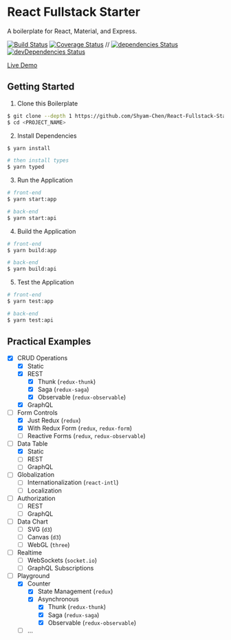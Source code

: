 # React Fullstack Starter

A boilerplate for React, Material, and Express.

[![Build Status](https://img.shields.io/circleci/project/Shyam-Chen/React-Fullstack-Starter/master.svg)](https://circleci.com/gh/Shyam-Chen/React-Fullstack-Starter)
[![Coverage Status](https://img.shields.io/codecov/c/github/Shyam-Chen/React-Fullstack-Starter/master.svg)](https://codecov.io/gh/Shyam-Chen/React-Fullstack-Starter)
 //
[![dependencies Status](https://david-dm.org/Shyam-Chen/React-Fullstack-Starter/status.svg)](https://david-dm.org/Shyam-Chen/React-Fullstack-Starter)
[![devDependencies Status](https://david-dm.org/Shyam-Chen/React-Fullstack-Starter/dev-status.svg)](https://david-dm.org/Shyam-Chen/React-Fullstack-Starter?type=dev)

[Live Demo](https://react-by-example.firebaseapp.com/)

## Getting Started

1. Clone this Boilerplate

```bash
$ git clone --depth 1 https://github.com/Shyam-Chen/React-Fullstack-Starter <PROJECT_NAME>
$ cd <PROJECT_NAME>
```

2. Install Dependencies

```bash
$ yarn install

# then install types
$ yarn typed
```

3. Run the Application

```bash
# front-end
$ yarn start:app

# back-end
$ yarn start:api
```

4. Build the Application

```bash
# front-end
$ yarn build:app

# back-end
$ yarn build:api
```

5. Test the Application

```bash
# front-end
$ yarn test:app

# back-end
$ yarn test:api
```

## Practical Examples

* [x] CRUD Operations
  * [x] Static
  * [x] REST
    * [x] Thunk (`redux-thunk`)
    * [x] Saga (`redux-saga`)
    * [x] Observable (`redux-observable`)
  * [x] GraphQL
* [ ] Form Controls
  * [x] Just Redux (`redux`)
  * [x] With Redux Form (`redux`, `redux-form`)
  * [ ] Reactive Forms (`redux`, `redux-observable`)
* [ ] Data Table
  * [x] Static
  * [ ] REST
  * [ ] GraphQL
* [ ] Globalization
  * [ ] Internationalization (`react-intl`)
  * [ ] Localization
* [ ] Authorization
  * [ ] REST
  * [ ] GraphQL
* [ ] Data Chart
  * [ ] SVG (`d3`)
  * [ ] Canvas (`d3`)
  * [ ] WebGL (`three`)
* [ ] Realtime
  * [ ] WebSockets (`socket.io`)
  * [ ] GraphQL Subscriptions
* [ ] Playground
  * [x] Counter
    * [x] State Management (`redux`)
    * [x] Asynchronous
      * [x] Thunk (`redux-thunk`)
      * [x] Saga (`redux-saga`)
      * [x] Observable (`redux-observable`)
  * [ ] ...
